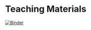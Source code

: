 # Teaching Materials

[![Binder](https://mybinder.org/badge_logo.svg)](https://mybinder.org/v2/gh/oscarbranson/teaching/main?labpath=O23_OceanAcidification%2FP3_Ballasting)
